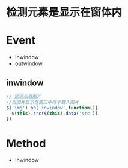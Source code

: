 # 检测元素是显示在窗体内

# Event

* inwindow
* outwindow

## inwindow
```javascript
// 延迟加载图片
//当图片显示在窗口中时才载入图片
$('img').on('inwindow',function(){
  $(this).src($(this).data('src'))
})
```

# Method

* inwindow